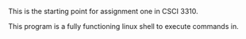 This is the starting point for assignment one in CSCI 3310.

This program is a fully functioning linux shell to execute commands in. 
